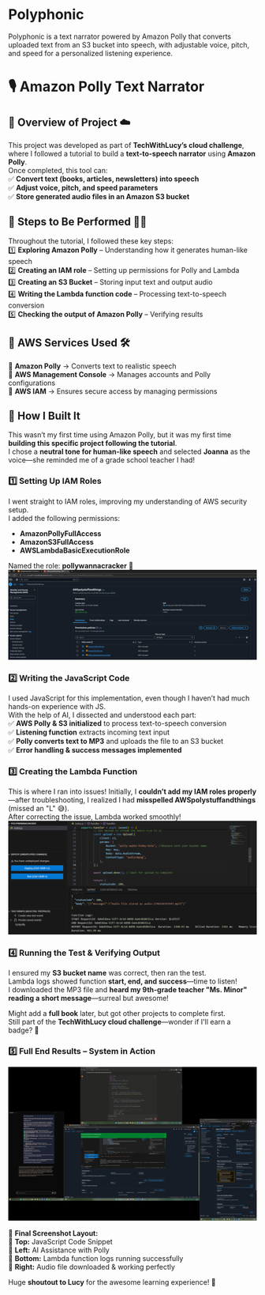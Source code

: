 # Polyphonic
Polyphonic is a text narrator powered by Amazon Polly that converts uploaded text from an S3 bucket into speech, with adjustable voice, pitch, and speed for a personalized listening experience.


# 🎙️ **Amazon Polly Text Narrator**  

## 🔹 **Overview of Project** ☁️  
This project was developed as part of **TechWithLucy’s cloud challenge**, where I followed a tutorial to build a **text-to-speech narrator** using **Amazon Polly**.  
Once completed, this tool can:  
✅ **Convert text (books, articles, newsletters) into speech**  
✅ **Adjust voice, pitch, and speed parameters**  
✅ **Store generated audio files in an Amazon S3 bucket**  

## 🔹 **Steps to Be Performed** 👩‍💻  
Throughout the tutorial, I followed these key steps:  
1️⃣ **Exploring Amazon Polly** – Understanding how it generates human-like speech  
2️⃣ **Creating an IAM role** – Setting up permissions for Polly and Lambda  
3️⃣ **Creating an S3 Bucket** – Storing input text and output audio  
4️⃣ **Writing the Lambda function code** – Processing text-to-speech conversion  
5️⃣ **Checking the output of Amazon Polly** – Verifying results  

## 🔹 **AWS Services Used** 🛠  
🚀 **Amazon Polly** → Converts text to realistic speech  
🚀 **AWS Management Console** → Manages accounts and Polly configurations  
🚀 **AWS IAM** → Ensures secure access by managing permissions  

## 🔹 **How I Built It**  
This wasn’t my first time using Amazon Polly, but it was my first time **building this specific project following the tutorial**.  
I chose a **neutral tone for human-like speech** and selected **Joanna** as the voice—she reminded me of a grade school teacher I had!  

### **1️⃣ Setting Up IAM Roles**  
I went straight to IAM roles, improving my understanding of AWS security setup.  
I added the following permissions:  
- **AmazonPollyFullAccess**  
- **AmazonS3FullAccess**  
- **AWSLambdaBasicExecutionRole**  

Named the role: **pollywannacracker** 🦜  
![IAM Roles Setup](https://github.com/AaronG-Engineer/Polyphonic/blob/main/Creating%20the%20polly%20IAM%20Roles.png)  

### **2️⃣ Writing the JavaScript Code**  
I used JavaScript for this implementation, even though I haven’t had much hands-on experience with JS.  
With the help of AI, I dissected and understood each part:  
✅ **AWS Polly & S3 initialized** to process text-to-speech conversion  
✅ **Listening function** extracts incoming text input  
✅ **Polly converts text to MP3** and uploads the file to an S3 bucket  
✅ **Error handling & success messages implemented**  

### **3️⃣ Creating the Lambda Function**  
This is where I ran into issues! Initially, I **couldn’t add my IAM roles properly**—after troubleshooting, I realized I had **misspelled AWSpolystuffandthings** (missed an "L" 😅).  
After correcting the issue, Lambda worked smoothly!  
![Lambda Function Setup](https://github.com/AaronG-Engineer/Polyphonic/blob/main/lambda%20for%20polly.png)  

### **4️⃣ Running the Test & Verifying Output**  
I ensured my **S3 bucket name** was correct, then ran the test.  
Lambda logs showed function **start, end, and success**—time to listen!  
I downloaded the MP3 file and **heard my 9th-grade teacher "Ms. Minor" reading a short message**—surreal but awesome!  

Might add a **full book** later, but got other projects to complete first.  
Still part of the **TechWithLucy cloud challenge**—wonder if I'll earn a badge? 🤔  

### **5️⃣ Full End Results – System in Action**  
![Full End Running](https://github.com/AaronG-Engineer/Polyphonic/blob/main/Full%20end%20shot.png)  

📌 **Final Screenshot Layout:**  
🔹 **Top:** JavaScript Code Snippet  
🔹 **Left:** AI Assistance with Polly  
🔹 **Bottom:** Lambda function logs running successfully  
🔹 **Right:** Audio file downloaded & working perfectly  

Huge **shoutout to Lucy** for the awesome learning experience! 🎉  
